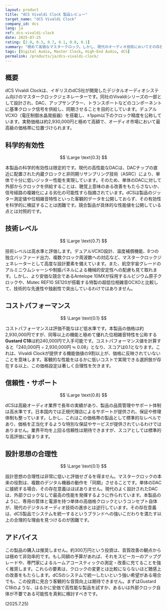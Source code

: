 ```yaml
---
layout: product
title: "dCS Vivaldi Clock 製品レビュー"
target_name: "dCS Vivaldi Clock"
company_id: dcs
lang: ja
ref: dcs-vivaldi-clock
date: 2025-07-25
rating: [2.0, 0.3, 0.7, 0.1, 0.8, 0.1]
summary: "極めて高価なマスタークロック。しかし、現代のオーディオ技術においてその存在意義は限定的で、コストに見合う科学的・聴覚的優位性を示せていません。"
tags: [Digital Audio, Master Clock, High-End Audio, dCS]
permalink: /products/ja/dcs-vivaldi-clock/
---
```


## 概要

dCS Vivaldi Clockは、イギリスのdCS社が開発したデジタルオーディオシステム向けのマスタークロックジェネレーターです。同社のVivaldiシリーズの一部として設計され、DAC、アップサンプラー、トランスポートなどのコンポーネントに基準クロック信号を供給し、同期させることを目的としています。デュアルVCXO（電圧制御水晶発振器）を搭載し、±1ppm以下のクロック精度を公称しています。実勢価格は約2,930,000円と極めて高額で、オーディオ市場において最高級の価格帯に位置づけられます。

## 科学的有効性

$$ \Large \text{0.3} $$

本製品の科学的有効性は限定的です。現代の高性能なDACは、DACチップの直近に配置された内蔵クロックと非同期リサンプリング技術（ASRC）により、単体で十分に低いジッター性能を実現しています。そのため、単体のDACに対して外部からクロックを供給することは、聴覚上意味のある改善をもたらさないか、信号経路の複雑化による劣化の可能性すら指摘されています。dCSは製品のジッター測定値や位相雑音特性といった客観的データを公開しておらず、その有効性を科学的に検証することは困難です。競合製品が具体的な性能値を公開している点とは対照的です。

## 技術レベル

$$ \Large \text{0.7} $$

技術レベルは高水準と評価します。デュアルVCXO設計、温度補償機能、8つの独立バッファード出力、複数クロック周波数への対応など、マスタークロックジェネレーターとして高度な設計要素を備えています。また、航空宇宙グレードのアルミニウムシャーシや制振パネルによる機械的安定性への配慮も見て取れます。しかし、より安価な競合であるAntelope 10MXが採用するルビジウム原子クロックや、Mutec REF10 SE120が搭載する特製の超低位相雑音OCXOと比較して、技術的な先進性や独創性で突出しているわけではありません。

## コストパフォーマンス

$$ \Large \text{0.1} $$

コストパフォーマンスは評価不能なほど低水準です。本製品の価格は約2,930,000円ですが、同等以上の機能と極めて優れた位相雑音特性を公称する**Gustard C18**は約240,000円で入手可能です。コストパフォーマンス値を計算すると「240,000円 ÷ 2,930,000円 ≒ 0.08」となり、スコアは0.1となります。これは、Vivaldi Clockが提供する機能価値の9割以上が、価格に反映されていないことを意味します。客観的な性能をはるかに低いコストで実現できる選択肢が存在する以上、この価格設定は著しく合理性を欠きます。

## 信頼性・サポート

$$ \Large \text{0.8} $$

dCSは高級オーディオ業界で長年の実績があり、製品の品質管理やサポート体制は高水準です。日本国内では正規代理店によるサポートが提供され、保証や修理体制も整っています。しかし、これはこの価格帯の製品として標準的なレベルであり、価格を正当化するような特別な保証やサービスが提供されているわけではありません。業界平均を上回る信頼性は期待できますが、スコアとしては標準的な高評価に留まります。

## 設計思想の合理性

$$ \Large \text{0.1} $$

設計思想の合理性は非常に低いと評価せざるを得ません。マスタークロックの本来の役割は、複数のデジタル機器の動作を「同期」させることです。単体のDACに接続する場合、その存在意義はほぼありません。現代のよく設計されたDACは、外部クロックなしで最高の性能を発揮するように作られています。本製品のように、専用の筐体と電源を持つ単体の高価格クロックというコンセプト自体が、現代のデジタルオーディオ技術の進歩とは逆行しています。その存在意義は、dCS製品でシステムを統一するというブランドへの強いこだわりを満たす以上の合理的な理由を見つけるのが困難です。

## アドバイス

この製品の購入は推奨しません。約300万円という投資は、音質改善の観点からは極めて非効率的です。もし同額の予算があれば、それをスピーカーのアップグレードや、専門家によるルームアコースティックの測定・改善に充てることを強く推奨します。これらの要素は、クロックの変更とは比較にならないほど聴感上の改善をもたらします。dCSのシステムで統一したいという強い希望がある場合でも、この投資に見合う客観的な音質向上は期待できません。まずはGustard C18のような、はるかに安価で高性能な製品を試すか、あるいは外部クロック自体が不要である可能性を真剣に検討すべきです。

(2025.7.25)
